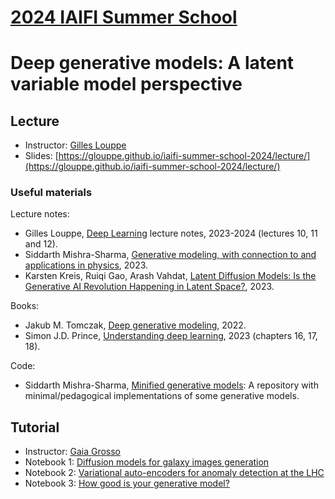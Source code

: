 # [2024 IAIFI Summer School](https://iaifi.org/phd-summer-school.html)

# Deep generative models: A latent variable model perspective

## Lecture

- Instructor: [Gilles Louppe](https://glouppe.github.io/)
- Slides: [https://glouppe.github.io/iaifi-summer-school-2024/lecture/](https://glouppe.github.io/iaifi-summer-school-2024/lecture/)

### Useful materials

Lecture notes:
- Gilles Louppe, [Deep Learning](https://github.com/glouppe/info8010-deep-learning?tab=readme-ov-file#agenda) lecture notes, 2023-2024 (lectures 10, 11 and 12).
- Siddarth Mishra-Sharma, [Generative modeling, with connection to and applications in physics](https://smsharma.github.io/iaifi-summer-school-2023/), 2023.
- Karsten Kreis, Ruiqi Gao, Arash Vahdat, [Latent Diffusion Models: Is the Generative AI Revolution Happening in Latent Space?](https://neurips2023-ldm-tutorial.github.io/), 2023.

Books:
- Jakub M. Tomczak, [Deep generative modeling](https://link.springer.com/book/10.1007/978-3-030-93158-2), 2022.
- Simon J.D. Prince, [Understanding deep learning](https://udlbook.github.io/udlbook/), 2023 (chapters 16, 17, 18).


Code:
- Siddarth Mishra-Sharma, [Minified generative models](https://github.com/smsharma/minified-generative-models): A repository with minimal/pedagogical implementations of some generative models.


## Tutorial

- Instructor: [Gaia Grosso](https://scholar.google.com/citations?user=hSk0b3oAAAAJ&hl=it)
- Notebook 1: [Diffusion models for galaxy images generation](https://github.com/glouppe/iaifi-summer-school-2024/blob/master/tutorials/1-TUTORIAL-Diffusion-Galaxy-cosmos128.ipynb)
- Notebook 2: [Variational auto-encoders for anomaly detection at the LHC](https://github.com/glouppe/iaifi-summer-school-2024/blob/master/tutorials/2-TUTORIAL-VAE-collider-data-torch.ipynb)
- Notebook 3: [How good is your generative model?](https://github.com/glouppe/iaifi-summer-school-2024/blob/master/tutorials/3-TUTORIAL-Validation-generative-models.ipynb)

